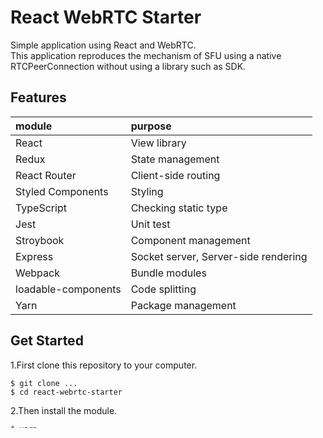 # React WebRTC Starter
Simple application using React and WebRTC.  
This application reproduces the mechanism of SFU using a native RTCPeerConnection without using a library such as SDK.

## Features
|module|purpose|
|:---|:---|
|React|View library|
|Redux|State management|
|React Router|Client-side routing|
|Styled Components|Styling|
|TypeScript|Checking static type|
|Jest|Unit test|
|Stroybook|Component management|
|Express|Socket server, Server-side rendering|
|Webpack|Bundle modules|
|loadable-components|Code splitting|
|Yarn|Package management|

## Get Started
1.First clone this repository to your computer.
```
$ git clone ...
$ cd react-webrtc-starter
```

2.Then install the module.
```
$ yarn
```

3.Copy ".env.default" and create ".env.dev".
```
$ mv .env.default .env.dev
```

4.Execute the following command to start the application.
```
$ yarn start
```
